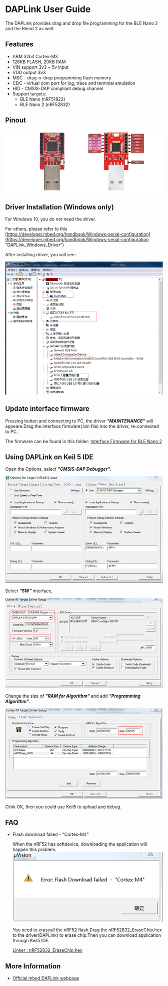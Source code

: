 
# DAPLink User Guide

The DAPLink provides drag and drop file programming for the BLE Nano 2 and the Blend 2 as well.

## Features

* ARM 32bit Cortex-M3
* 128KB FLASH, 20KB RAM
* VIN support 3v3 ~ 5v input
* VDD output 3v3
* MSC - drag-n-drop programming flash memory
* CDC - virtual com port for log, trace and terminal emulation
* HID - CMSIS-DAP compliant debug channel
* Support targets:
	- BLE Nano (nRF51822)
	- BLE Nano 2 (nRF52832)

## Pinout

![DAPLink_PinMap](./images/DAPLink/DAPLink_Pinout.jpg)

## Driver Installation (Windows only)

For Windows 10, you do not need the driver.

For others, please refer to this [https://developer.mbed.org/handbook/Windows-serial-configuration](https://developer.mbed.org/handbook/Windows-serial-configuration "DAPLink_Windows_Driver")

After installing driver, you will see:

![DAPLink_Driver](./images/DAPLink/DAPLink_Driver.png)

## Update interface firmware

Pressing button and connecting to PC, the driver ***"MAINTENANCE"*** will appeare.Drag the interface firmware(.bin file) into the driver, re-connected to PC.

The firmware can be found in this folder: [Interface Firmware for BLE Nano 2](../daplink)

## Using DAPLink on Keil 5 IDE

Open the Options, select ***"CMSIS-DAP Debugger"***.

![DAPLink_Keil5_1](./images/DAPLink/DAPLink_Keil5_1.png)

Select ***"SW"*** interface, 

![DAPLink_Keil5_2](./images/DAPLink/DAPLink_Keil5_2.png)

Change the size of ***"RAM for Algorithm"*** and add ***"Programming Algorithm"***.

![DAPLink_Keil5_3](./images/DAPLink/DAPLink_Keil5_3.png)

Clink OK, then you could use Keil5 to upload and debug.

## FAQ

 * Flash download failed - "Cortex-M4"
    
    When the nRF52 has softdevice, downloading the application will happen this problem.
	![DAPLink_Keil5_FAQ1](./images/DAPLink/DAPLink_Keil5_FAQ1.png)

    You need to eraseall the nRF52 flash.Drag the nRF52832_EraseChip.hex to the driver(DAPLink) to erase chip.Then you can download application through Keil5 IDE.
    
    [Linker : nRF52832_EraseChip.hex](https://github.com/redbear/nRF5x/tree/master/nRF52/test_firmware)


## More Information

 * [Official mbed DAPLink webpage](https://github.com/mbedmicro/DAPLink "mbed-DAPLink")
